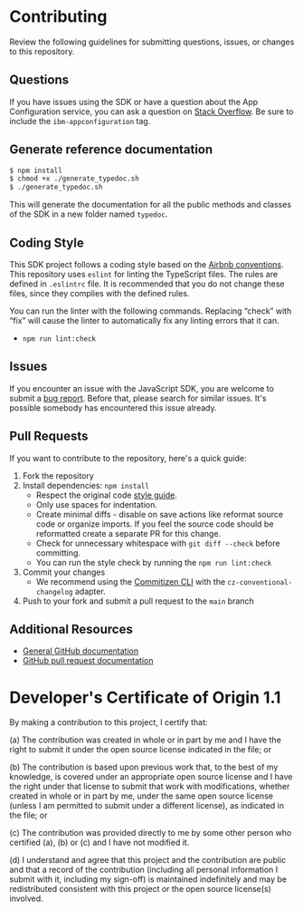 # Contributing

Review the following guidelines for submitting questions, issues, or changes to this repository.

## Questions

If you have issues using the SDK or have a question about the App Configuration service, you can ask a question on [Stack Overflow](https://stackoverflow.com/questions/tagged/ibm-appconfiguration). Be sure to include the `ibm-appconfiguration` tag.

## Generate reference documentation

```sh
$ npm install
$ chmod +x ./generate_typedoc.sh
$ ./generate_typedoc.sh
```

This will generate the documentation for all the public methods and classes of the SDK in a new folder named `typedoc`.

## Coding Style
This SDK project follows a coding style based on the [Airbnb conventions](https://github.com/airbnb/javascript).
This repository uses `eslint` for linting the TypeScript files.
The rules are defined in `.eslintrc` file.
It is recommended that you do not change these files, since they complies with the defined rules.

You can run the linter with the following commands. Replacing “check” with “fix” will cause the linter to automatically fix any linting errors that it can.
- `npm run lint:check`

## Issues

If you encounter an issue with the JavaScript SDK, you are welcome to submit a [bug report](https://github.com/IBM/appconfiguration-js-client-sdk/issues).
Before that, please search for similar issues. It's possible somebody has encountered this issue already.

## Pull Requests

If you want to contribute to the repository, here's a quick guide:

1. Fork the repository
2. Install dependencies: `npm install`
    * Respect the original code [style guide][styleguide].
    * Only use spaces for indentation.
    * Create minimal diffs - disable on save actions like reformat source code or organize imports. If you feel the source code should be reformatted create a separate PR for this change.
    * Check for unnecessary whitespace with `git diff --check` before committing.
    * You can run the style check by running the `npm run lint:check`
3. Commit your changes
    * We recommend using the [Commitizen CLI](https://github.com/commitizen/cz-cli) with the `cz-conventional-changelog` adapter.
4. Push to your fork and submit a pull request to the `main` branch

## Additional Resources

* [General GitHub documentation](https://help.github.com/)
* [GitHub pull request documentation](https://help.github.com/send-pull-requests/)

[dw]: https://developer.ibm.com/answers/questions/ask/?topics=appconfiguration
[stackoverflow]: http://stackoverflow.com/questions/ask?tags=ibm-appconfiguration
[styleguide]: https://github.com/airbnb/javascript

# Developer's Certificate of Origin 1.1

By making a contribution to this project, I certify that:

(a) The contribution was created in whole or in part by me and I
   have the right to submit it under the open source license
   indicated in the file; or

(b) The contribution is based upon previous work that, to the best
   of my knowledge, is covered under an appropriate open source
   license and I have the right under that license to submit that
   work with modifications, whether created in whole or in part
   by me, under the same open source license (unless I am
   permitted to submit under a different license), as indicated
   in the file; or

(c) The contribution was provided directly to me by some other
   person who certified (a), (b) or (c) and I have not modified
   it.

(d) I understand and agree that this project and the contribution
   are public and that a record of the contribution (including all
   personal information I submit with it, including my sign-off) is
   maintained indefinitely and may be redistributed consistent with
   this project or the open source license(s) involved.
